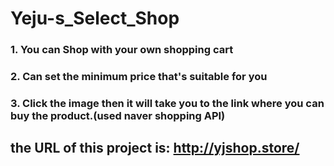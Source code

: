 # Yeju-s_Select_Shop
### 1. You can Shop with your own shopping cart
### 2. Can set the minimum price that's suitable for you
### 3. Click the image then it will take you to the link where you can buy the product.(used naver shopping API)
## the URL of this project is:  http://yjshop.store/
